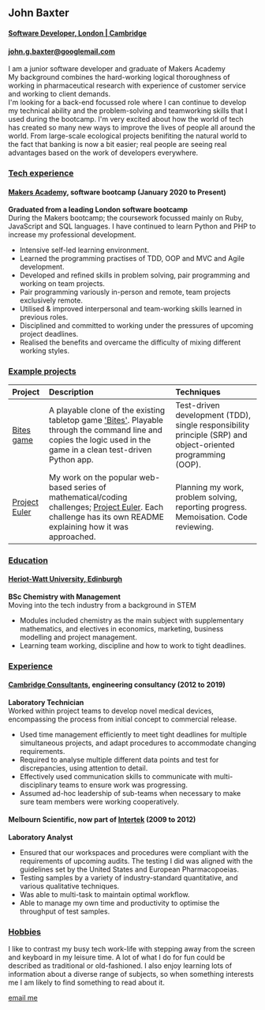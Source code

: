 ## John Baxter
#### <u>Software Developer, London | Cambridge</u>
#### [john.g.baxter@googlemail.com](mailto:john.g.baxter@googlemail.com?subject=[I%20read%20your%20CV])

I am a junior software developer and graduate of Makers Academy\
My background combines the hard-working logical thoroughness of working in 
pharmaceutical research with experience of customer service and working to client demands.\
I'm looking for a back-end focussed role where I can continue to develop my technical ability and the problem-solving and teamworking skills that I used during the bootcamp.
I'm very excited about how the world of tech has created so many new ways to improve the lives of people all around the world. From large-scale ecological projects benifiting the natural world to the fact that banking is now a bit easier; real people are seeing real advantages based on the work of developers everywhere.

### <u>Tech experience</u>
#### [Makers Academy][makers], software bootcamp (January 2020 to Present)
**Graduated from a leading London software bootcamp**\
During the Makers bootcamp; the coursework focussed mainly on Ruby, JavaScript and SQL languages. I&nbsp;have continued to learn Python and PHP to increase my professional development.
- Intensive self-led learning environment.
- Learned the programming practises of TDD, OOP and MVC and Agile development.
- Developed and refined skills in problem solving, pair programming and working on team projects.
- Pair programming variously in-person and remote, team projects exclusively remote.
- Utilised & improved interpersonal and team-working skills learned in previous roles.
- Disciplined and committed to working under the pressures of upcoming project deadlines.
- Realised the benefits and overcame the difficulty of mixing different working styles.

### <u>Example projects</u>
|Project|Description|Techniques|
|:---|:---|:---|
|[Bites game][bites-gh]|A playable clone of the existing tabletop game ['Bites'][bites-bgt]. Playable through the command line and copies the logic used in the game in a clean test-driven Python app. |Test-driven development (TDD), single responsibility principle (SRP) and object-oriented programming (OOP).|
|[Project Euler][project-euler-gh]|My work on the popular web-based series of mathematical/coding challenges; [Project Euler][project-euler]. Each challenge has its own README explaining how it was approached.|Planning my work, problem solving, reporting progress. Memoisation. Code reviewing.|

<div class="page"/>

### <u>Education</u>
#### [Heriot-Watt University, Edinburgh][hw-ac-uk]
**BSc Chemistry with Management**\
Moving into the tech industry from a background in STEM
- Modules included chemistry as the main subject with supplementary mathematics, and electives in economics, marketing, business modelling and project management.
- Learning team working, discipline and how to work to tight deadlines.
### <u>Experience</u>
#### [Cambridge Consultants][cambridge-consultants], engineering consultancy (2012 to 2019)
**Laboratory Technician**\
Worked within project teams to develop novel medical devices, encompassing the process from initial concept to commercial release.
- Used time management efficiently to meet tight deadlines for multiple simultaneous projects, and adapt procedures to accommodate changing requirements.
- Required to analyse multiple different data points and test for discrepancies, using attention to detail.
- Effectively used communication skills to communicate with multi-disciplinary teams to ensure work was progressing.
- Assumed ad-hoc leadership of sub-teams when necessary to make sure team members were working cooperatively.

#### Melbourn Scientific, now part of [Intertek][intertek-melbourn] (2009 to 2012)
**Laboratory Analyst**
- Ensured that our workspaces and procedures were compliant with the requirements of upcoming audits. The testing I did was aligned with the guidelines set by the United States and European Pharmacopoeias.
- Testing samples by a variety of industry-standard quantitative, and various qualitative techniques.
- Was able to multi-task to maintain optimal workflow.
- Able to manage my own time and productivity to optimise the throughput of test samples.

### <u>Hobbies</u>
I like to contrast my busy tech work-life with stepping away from the screen and keyboard in my leisure time. A lot of what I do for fun could be described as traditional or old-fashioned. I also enjoy learning lots of information about a diverse range of subjects, so when something interests me I am likely to find something to read about it.

[email me](mailto:john.g.baxter@googlemail.com?subject=[I_read_your_CV])

[bites-gh]: <https://github.com/john-baxter/Bites-game>
[project-euler-gh]: <https://github.com/john-baxter/project-euler>

[bites-bgt]: <https://www.boardgametables.com/products/bites-board-game>
[project-euler]: <https://projecteuler.net/about>

[makers]: <www.makers.tech>
[hw-ac-uk]: <https://www.hw.ac.uk/uk/edinburgh.htm>

[cambridge-consultants]: <https://www.cambridgeconsultants.com/about-us>
[intertek-melbourn]: <https://www.intertek.com/pharmaceutical/melbourn/>

